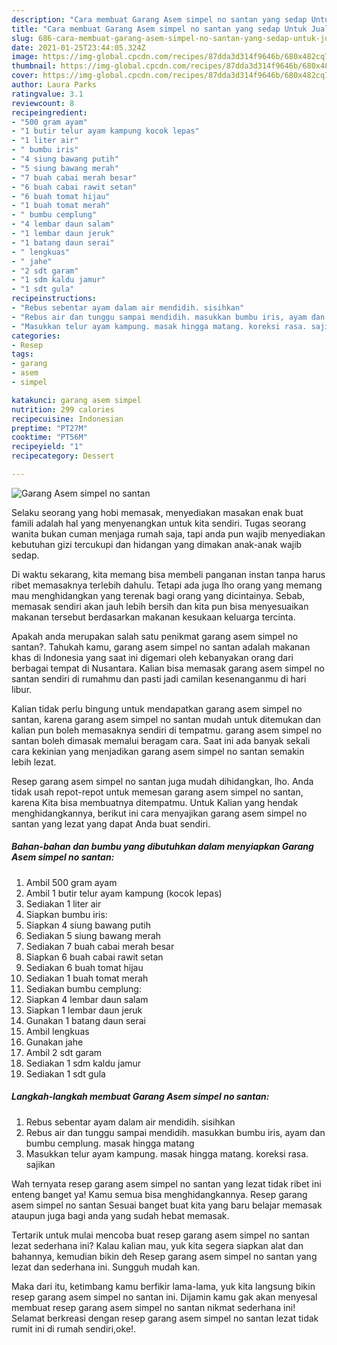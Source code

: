 ```yaml
---
description: "Cara membuat Garang Asem simpel no santan yang sedap Untuk Jualan"
title: "Cara membuat Garang Asem simpel no santan yang sedap Untuk Jualan"
slug: 686-cara-membuat-garang-asem-simpel-no-santan-yang-sedap-untuk-jualan
date: 2021-01-25T23:44:05.324Z
image: https://img-global.cpcdn.com/recipes/87dda3d314f9646b/680x482cq70/garang-asem-simpel-no-santan-foto-resep-utama.jpg
thumbnail: https://img-global.cpcdn.com/recipes/87dda3d314f9646b/680x482cq70/garang-asem-simpel-no-santan-foto-resep-utama.jpg
cover: https://img-global.cpcdn.com/recipes/87dda3d314f9646b/680x482cq70/garang-asem-simpel-no-santan-foto-resep-utama.jpg
author: Laura Parks
ratingvalue: 3.1
reviewcount: 8
recipeingredient:
- "500 gram ayam"
- "1 butir telur ayam kampung kocok lepas"
- "1 liter air"
- " bumbu iris"
- "4 siung bawang putih"
- "5 siung bawang merah"
- "7 buah cabai merah besar"
- "6 buah cabai rawit setan"
- "6 buah tomat hijau"
- "1 buah tomat merah"
- " bumbu cemplung"
- "4 lembar daun salam"
- "1 lembar daun jeruk"
- "1 batang daun serai"
- " lengkuas"
- " jahe"
- "2 sdt garam"
- "1 sdm kaldu jamur"
- "1 sdt gula"
recipeinstructions:
- "Rebus sebentar ayam dalam air mendidih. sisihkan"
- "Rebus air dan tunggu sampai mendidih. masukkan bumbu iris, ayam dan bumbu cemplung. masak hingga matang"
- "Masukkan telur ayam kampung. masak hingga matang. koreksi rasa. sajikan"
categories:
- Resep
tags:
- garang
- asem
- simpel

katakunci: garang asem simpel 
nutrition: 299 calories
recipecuisine: Indonesian
preptime: "PT27M"
cooktime: "PT56M"
recipeyield: "1"
recipecategory: Dessert

---
```



![Garang Asem simpel no santan](https://img-global.cpcdn.com/recipes/87dda3d314f9646b/680x482cq70/garang-asem-simpel-no-santan-foto-resep-utama.jpg)

Selaku seorang yang hobi memasak, menyediakan masakan enak buat famili adalah hal yang menyenangkan untuk kita sendiri. Tugas seorang  wanita bukan cuman menjaga rumah saja, tapi anda pun wajib menyediakan kebutuhan gizi tercukupi dan hidangan yang dimakan anak-anak wajib sedap.

Di waktu  sekarang, kita memang bisa membeli panganan instan tanpa harus ribet memasaknya terlebih dahulu. Tetapi ada juga lho orang yang memang mau menghidangkan yang terenak bagi orang yang dicintainya. Sebab, memasak sendiri akan jauh lebih bersih dan kita pun bisa menyesuaikan makanan tersebut berdasarkan makanan kesukaan keluarga tercinta. 



Apakah anda merupakan salah satu penikmat garang asem simpel no santan?. Tahukah kamu, garang asem simpel no santan adalah makanan khas di Indonesia yang saat ini digemari oleh kebanyakan orang dari berbagai tempat di Nusantara. Kalian bisa memasak garang asem simpel no santan sendiri di rumahmu dan pasti jadi camilan kesenanganmu di hari libur.

Kalian tidak perlu bingung untuk mendapatkan garang asem simpel no santan, karena garang asem simpel no santan mudah untuk ditemukan dan kalian pun boleh memasaknya sendiri di tempatmu. garang asem simpel no santan boleh dimasak memalui beragam cara. Saat ini ada banyak sekali cara kekinian yang menjadikan garang asem simpel no santan semakin lebih lezat.

Resep garang asem simpel no santan juga mudah dihidangkan, lho. Anda tidak usah repot-repot untuk memesan garang asem simpel no santan, karena Kita bisa membuatnya ditempatmu. Untuk Kalian yang hendak menghidangkannya, berikut ini cara menyajikan garang asem simpel no santan yang lezat yang dapat Anda buat sendiri.

<!--inarticleads1-->

##### Bahan-bahan dan bumbu yang dibutuhkan dalam menyiapkan Garang Asem simpel no santan:

1. Ambil 500 gram ayam
1. Ambil 1 butir telur ayam kampung (kocok lepas)
1. Sediakan 1 liter air
1. Siapkan  bumbu iris:
1. Siapkan 4 siung bawang putih
1. Sediakan 5 siung bawang merah
1. Sediakan 7 buah cabai merah besar
1. Siapkan 6 buah cabai rawit setan
1. Sediakan 6 buah tomat hijau
1. Sediakan 1 buah tomat merah
1. Sediakan  bumbu cemplung:
1. Siapkan 4 lembar daun salam
1. Siapkan 1 lembar daun jeruk
1. Gunakan 1 batang daun serai
1. Ambil  lengkuas
1. Gunakan  jahe
1. Ambil 2 sdt garam
1. Sediakan 1 sdm kaldu jamur
1. Sediakan 1 sdt gula




<!--inarticleads2-->

##### Langkah-langkah membuat Garang Asem simpel no santan:

1. Rebus sebentar ayam dalam air mendidih. sisihkan
1. Rebus air dan tunggu sampai mendidih. masukkan bumbu iris, ayam dan bumbu cemplung. masak hingga matang
1. Masukkan telur ayam kampung. masak hingga matang. koreksi rasa. sajikan




Wah ternyata resep garang asem simpel no santan yang lezat tidak ribet ini enteng banget ya! Kamu semua bisa menghidangkannya. Resep garang asem simpel no santan Sesuai banget buat kita yang baru belajar memasak ataupun juga bagi anda yang sudah hebat memasak.

Tertarik untuk mulai mencoba buat resep garang asem simpel no santan lezat sederhana ini? Kalau kalian mau, yuk kita segera siapkan alat dan bahannya, kemudian bikin deh Resep garang asem simpel no santan yang lezat dan sederhana ini. Sungguh mudah kan. 

Maka dari itu, ketimbang kamu berfikir lama-lama, yuk kita langsung bikin resep garang asem simpel no santan ini. Dijamin kamu gak akan menyesal membuat resep garang asem simpel no santan nikmat sederhana ini! Selamat berkreasi dengan resep garang asem simpel no santan lezat tidak rumit ini di rumah sendiri,oke!.

